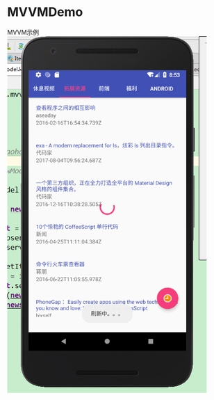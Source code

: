 # MVVMDemo
MVVM示例
![image](https://github.com/Android8558/MVVMDemo/blob/master/%E5%BE%AE%E4%BF%A1%E6%88%AA%E5%9B%BE_20180426165353.png?raw=true)
